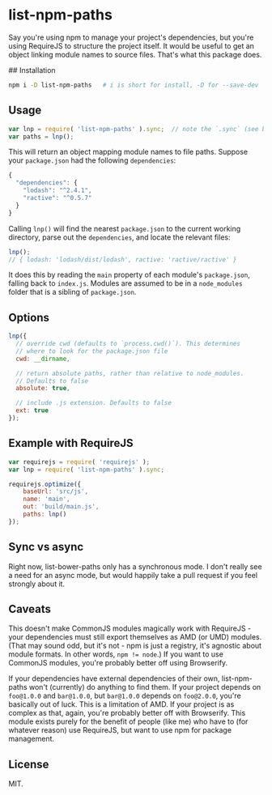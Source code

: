 # list-npm-paths

Say you're using npm to manage your project's dependencies, but you're using RequireJS to structure the project itself. It would be useful to get an object linking module names to source files. That's what this package does.


## Installation

```bash
npm i -D list-npm-paths   # i is short for install, -D for --save-dev
```

## Usage

```js
var lnp = require( 'list-npm-paths' ).sync;  // note the `.sync` (see below).
var paths = lnp();
```

This will return an object mapping module names to file paths. Suppose your `package.json` had the following `dependencies`:

```js
{
  "dependencies": {
    "lodash": "^2.4.1",
    "ractive": "^0.5.7"
  }
}
```

Calling `lnp()` will find the nearest `package.json` to the current working directory, parse out the `dependencies`, and locate the relevant files:

```js
lnp();
// { lodash: 'lodash/dist/lodash', ractive: 'ractive/ractive' }
```

It does this by reading the `main` property of each module's `package.json`, falling back to `index.js`. Modules are assumed to be in a `node_modules` folder that is a sibling of `package.json`.


## Options

```js
lnp({
  // override cwd (defaults to `process.cwd()`). This determines
  // where to look for the package.json file
  cwd: __dirname,

  // return absolute paths, rather than relative to node_modules.
  // Defaults to false
  absolute: true,

  // include .js extension. Defaults to false
  ext: true
});
```


## Example with RequireJS

```js
var requirejs = require( 'requirejs' );
var lnp = require( 'list-npm-paths' ).sync;

requirejs.optimize({
	baseUrl: 'src/js',
	name: 'main',
	out: 'build/main.js',
	paths: lnp()
});
```


## Sync vs async

Right now, list-bower-paths only has a synchronous mode. I don't really see a need for an async mode, but would happily take a pull request if you feel strongly about it.


## Caveats

This doesn't make CommonJS modules magically work with RequireJS - your dependencies must still export themselves as AMD (or UMD) modules. (That may sound odd, but it's not - npm is just a registry, it's agnostic about module formats. In other words, `npm != node`.) If you want to use CommonJS modules, you're probably better off using Browserify.

If your dependencies have external dependencies of their own, list-npm-paths won't (currently) do anything to find them. If your project depends on `foo@1.0.0` and `bar@1.0.0`, but `bar@1.0.0` depends on `foo@2.0.0`, you're basically out of luck. This is a limitation of AMD. If your project is as complex as that, again, you're probably better off with Browserify. This module exists purely for the benefit of people (like me) who have to (for whatever reason) use RequireJS, but want to use npm for package management.


## License

MIT.
